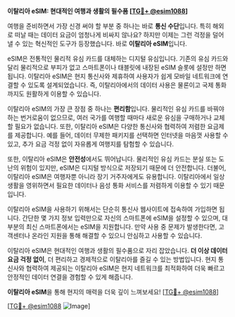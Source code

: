 **이탈리아 eSIM: 현대적인 여행과 생활의 필수품 [[TG💪+ @esim1088](https://t.me/s/esim1088)]**

여행을 준비하면서 가장 신경 써야 할 부분 중 하나는 바로 **통신 수단**입니다. 특히 해외로 떠날 때는 데이터 요금이 엄청나게 비싸지 않나요? 하지만 이제는 그런 걱정을 덜어낼 수 있는 혁신적인 도구가 등장했습니다. 바로 **이탈리아 eSIM**입니다.

eSIM은 전통적인 물리적 유심 카드를 대체하는 디지털 유심입니다. 기존의 유심 카드와 달리 물리적으로 부피가 없고 스마트폰이나 태블릿에 내장된 eSIM 슬롯에 설정만 하면 됩니다. 이탈리아 eSIM은 현지 통신사와 제휴하여 사용자가 쉽게 모바일 네트워크에 연결할 수 있도록 설계되었습니다. 즉, 이탈리아에서의 데이터 사용은 물론이고 국제 통화까지도 원활하게 이용할 수 있습니다.

이탈리아 eSIM의 가장 큰 장점 중 하나는 **편리함**입니다. 물리적인 유심 카드를 바꿔야 하는 번거로움이 없으므로, 여러 국가를 여행할 때마다 새로운 유심을 구매하거나 교체할 필요가 없습니다. 또한, 이탈리아 eSIM은 다양한 통신사와 협력하여 저렴한 요금제를 제공합니다. 예를 들어, 데이터 무제한 패키지를 선택하면 인터넷을 마음껏 사용할 수 있고, 추가 요금 걱정 없이 자유롭게 여행지를 탐험할 수 있습니다.

또한, 이탈리아 eSIM은 **안전성**에서도 뛰어납니다. 물리적인 유심 카드는 분실 또는 도난의 위험이 있지만, eSIM은 디지털 방식으로 저장되기 때문에 더 안전합니다. 더불어, 이탈리아 eSIM은 여행자뿐 아니라 장기 거주자에게도 유용합니다. 이탈리아에서 일상생활을 영위하면서 필요한 데이터나 음성 통화 서비스를 저렴하게 이용할 수 있기 때문입니다.

이탈리아 eSIM을 사용하기 위해서는 단순히 통신사 웹사이트에 접속하여 가입하면 됩니다. 간단한 몇 가지 정보 입력만으로 자신의 스마트폰에 eSIM을 설정할 수 있으며, 대부분의 최신 스마트폰에서는 eSIM을 지원합니다. 만약 사용 중 문제가 발생한다면, 고객센터나 온라인 지원을 통해 해결할 수 있으니 안심하고 사용할 수 있습니다.

이탈리아 eSIM은 현대적인 여행과 생활의 필수품으로 자리 잡았습니다. **더 이상 데이터 요금 걱정 없이**, 더 편리하고 경제적으로 이탈리아를 즐길 수 있는 방법입니다. 현지 통신사와 협력하여 제공되는 이탈리아 eSIM은 현지 네트워크를 최적화하여 더욱 빠르고 안정적인 데이터 연결을 경험할 수 있게 해줍니다.

**이탈리아 eSIM**을 통해 현지의 매력을 더욱 깊이 느껴보세요! [[TG💪+ @esim1088](https://t.me/s/esim1088)]

[[TG💪+ @esim1088](https://t.me/s/esim1088) ![Image](https://i.postimg.cc/Y0z9fWf4/image.png)]